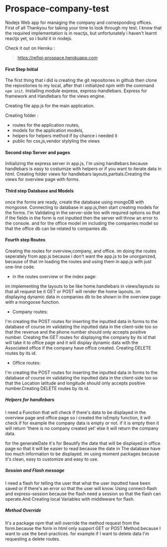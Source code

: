 # Prospace-company-test
Nodejs Web app for managing the company and corresponding offices.
First of all Thankyou for taking your time to look through my test.
I know that the required implementation is in reactjs, but unfortunately i haven't learnt reactjs yet, so i build it in nodejs.

Check it out on Heroku :
> https://refiqi-prospace.herokuapp.com



#### First Step Initial

The first thing that i did is creating the git repositories in github then clone the repositories to my local, after that i initialized npm with the command `npm init`.
Installing module express, express-handlebars.
Express for framework and Handlebars for the views engine.

Creating file app.js for the main application.

Creating folder :
- routes for the application routes,
- models for the application models,
- helpers for helpers method if by chance i needed it
- public for css,js,vendor stylyling the views

#### Second step Server and pages

Initializing the express server in app.js,
I'm using handlebars because handlebars is easy to costumize with helpers or if you want to iterate data in html.
Creating folder views for handlebars layouts,partials.Creating the views for overview page with forms.

#### Third step Database and Models

once the forms are ready, create the database using mongoDB with mongoose.
Connecting to database in app.js,then start creating models for the forms.
I'm Validating in the server-side too with required options so that if the fields in the form is not inputted then the server will throw an error to the console. and for the office model im including the companies model so that the office db can  be related to companies db.

#### Fourth step Routes

Creating the routes for overview,company, and office. im doing the routes seperately from app.js because i don't want the app.js to be unorganized, because of that im loading the routes and using them in app.js with just one-line code.

- in the routes overview or the index page:

im implementing the layouts to be like home.handlebars in views/layouts so that all request be it GET or POST will render the home layouts.
im displaying dynamic data in companies db to be shown in the overview page with a mongoose function.

- Company routes:

I'm creating the POST routes for inserting the inputted data in forms to the database of course im validating the inputted data in the client-side too so that the revenue and the phone number should only accepts positive number. Creating the GET routes for displaying the company by its id that will take it to office page and it will display dynamic data with the Associated office if the company have office created. Creating DELETE routes by its id.

- Office routes:

I'm creating the POST routes for inserting the inputted data in forms to the database of course im validating the inputted data in the client-side too so that the Location latitude and longitude should only accepts positive number.Creating DELETE routes by its id.


##### Helpers for handlebars

I need a Function that will check if there's data to be displayed in the overview page and office page so i created the isEmpty function, it will check if for example the company data is empty or not. if it is empty then it will return 'there is no company created yet' else it will return the company data.

for the generateDate it's for Beautify the date that will be displayed in office page so that it will be easier to read because the date in The database have too much information to be displayed. im using moment packages because it's clean, easy to customize and easy to use.

##### Session and Flash message

I need a flash for telling the user that what the user inputted have been saved or if there's an error so that the user will know.
Using connect-flash and express-session because the flash need a session so that the flash can operate.And Creating local Variables with middleware for flash. 

##### Method Override

It's a package npm that will override the method request from the form.because the form in html only support GET or POST Method.because I want to use the best-practices. for example if I want to delete data I'm requesting a delete routes.
















